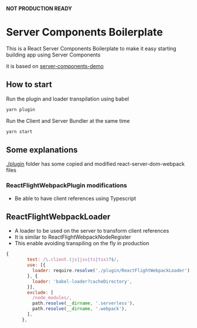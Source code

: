 **NOT PRODUCTION READY**

# Server Components Boilerplate 

This is a React Server Components Boilerplate to make it easy starting building app using Server Components

it is based on [server-components-demo](https://github.com/reactjs/server-components-demo)

## How to start

Run the plugin and loader transpilation using babel

```bash
yarn plugin
```

Run the Client and Server Bundler at the same time
```bash
yarn start
```

## Some explanations

[./plugin](./plugin) folder has some copied and modified react-server-dom-webpack files

### ReactFlightWebpackPlugin modifications
- Be able to have client references using Typescript

## ReactFlightWebpackLoader
- A loader to be used on the server to transform client references
- It is similar to ReactFlightWebpackNodeRegister
- This enable avoiding transpiling on the fly in production

```jsx
{
        test: /\.client.(js|jsx|ts|tsx)?$/,
        use: [{
          loader: require.resolve('./plugin/ReactFlightWebpackLoader'),
        }, {
          loader: 'babel-loader?cacheDirectory',
        }],
        exclude: [
          /node_modules/,
          path.resolve(__dirname, '.serverless'),
          path.resolve(__dirname, '.webpack'),
        ],
      },
```


